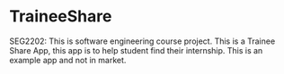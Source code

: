# TraineeShare
SEG2202: This is software engineering course project. This is a Trainee Share App, this app is to help student find their internship. This is an example app and not in market.
